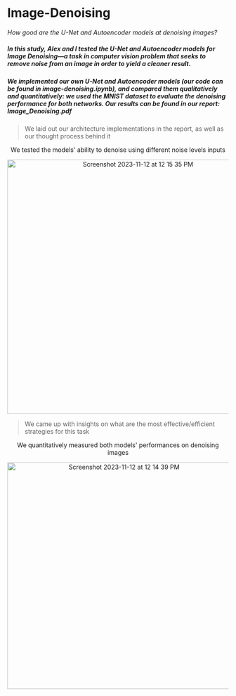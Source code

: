 # Image-Denoising
_How good are the U-Net and Autoencoder models at denoising images?_

<h5> 
  In this study, Alex and I tested the U-Net and Autoencoder models for Image Denoising—a task in computer vision problem that seeks to remove noise from an image in order to yield a cleaner result. 
</h5>
<h5>
  We implemented our own U-Net and Autoencoder models (<strong>our code can be found in image-denoising.ipynb</strong>), and compared them qualitatively and quantitatively: we used the MNIST dataset to evaluate the denoising performance for both networks. Our results can be found in our report: <strong>Image_Denoising.pdf</strong>
</h5>

> We laid out our architecture implementations in the report, as well as our thought process behind it

<p align="center">
  We tested the models' ability to denoise using different noise levels inputs
</p>
<p align="center">
  <img width="579" alt="Screenshot 2023-11-12 at 12 15 35 PM" src="https://github.com/alankct/Image-Denoising/assets/86837040/927b92f1-968f-4a1e-8f1f-b5011e3e58ab">
</p>

> We came up with insights on what are the most effective/efficient strategies for this task

<p align="center">
  We quantitatively measured both models' performances on denoising images
</p>
<p align="center">
  <img width="516" alt="Screenshot 2023-11-12 at 12 14 39 PM" src="https://github.com/alankct/Image-Denoising/assets/86837040/91b2041a-6cda-4f26-b80f-65b22acef031">
</p>
